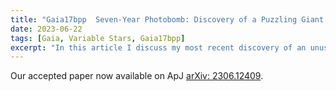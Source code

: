 ```yaml
---
title: "Gaia17bpp  Seven-Year Photobomb: Discovery of a Puzzling Giant Star"
date: 2023-06-22
tags: [Gaia, Variable Stars, Gaia17bpp]
excerpt: "In this article I discuss my most recent discovery of an unusual giant star: Gaia17bpp."
---
```

Our accepted paper now available on ApJ [arXiv: 2306.12409](https://iopscience.iop.org/article/10.3847/1538-4357/aceda7).
<html>
<head>
    <title>Gaia17bpp Seven-Year Photobomb: Discovery of a Puzzling Giant Star</title>
    <style>
        /* Other CSS styles here */

        /* CSS for the selectable grid */
        .grid-container {
            display: grid;
            grid-template-columns: repeat(2, 1fr);
            grid-gap: 10px;
            margin-top: 20px;
        }

        .grid-item {
            width: 100%;
            padding-top: 100%; /* Creates a square aspect ratio */
            background-size: cover;
            background-repeat: no-repeat;
            cursor: pointer;
            transition: transform 0.2s ease-out;
        }

        .grid-item.expanded {
            position: fixed;
            top: 0;
            left: 0;
            width: 100%;
            height: 100%;
            z-index: 9999;
            cursor: zoom-out;
            transition: none;
            background-size: contain;
            background-position: center;
            background-color: rgba(0, 0, 0, 0.9);
            display: flex;
            align-items: center;
            justify-content: center;
        }

        .grid-item.expanded img {
            max-width: 100%;
            max-height: 100%;
        }

        /* Other CSS styles for the content here */
    </style>
</head>
<body>
    <!-- Introduction Section -->
    <h2>The Seven-Year Photobomb: Discovery of a Puzzling Giant Star, Gaia17bpp</h2>
    <p>
        In a fortuitous turn of events, I was very lucky during my first year in graduate school to stumble upon Gaia17bpp/2MASS J19372316+1759029, a star exhibiting a remarkable deep single large-amplitude dimming event that persisted for an astonishing duration of over 6.5 years. This fascinating finding sheds light on a unique and rare binary star system, resembling the enigmatic [Epsilon Aurigae](https://simbad.u-strasbg.fr/simbad/sim-id?Ident=Epsilon+Aurigae) binary, wherein a secondary star is veiled by a large optically thick debris disk.
    </p>

<!-- Selectable Grid of Images -->
<div class="grid-container">
    <div class="grid-item" style="background-image: url('file:///Users/andytzanidakis/Desktop/desk/projects/website/andytza.github.io/images/gaia17img/gaialc.jpeg');">
        <div class="caption">Caption for Image 1</div>
    </div>
    <div class="grid-item" style="background-image: url('file:///Users/andytzanidakis/Desktop/desk/projects/website/andytza.github.io/images/gaia17img/mossaiclc.jpeg');">
        <div class="caption">Caption for Image 2</div>
    </div>
    <div class="grid-item" style="background-image: url('file:///Users/andytzanidakis/Desktop/desk/projects/website/andytza.github.io/images/gaia17img/apjaceda7f13_hr.jpeg');">
        <div class="caption">Caption for Image 3</div>
    </div>
</div>

    <!-- Analysis Section -->
    <h2>Analysis Outcomes</h2>
    <p>
        Utilizing a comprehensive dataset of multi-band light curves spanning diverse surveys and wavelengths, we conducted an in-depth analysis to discern the nature of Gaia17bpp. Through the application of optical to infrared spectral energy distribution (SED) fitting, the primary star's characteristics were constrained, revealing it to be a cool giant M0-III star with an effective temperature of 3,850 K and a radius of 58 R⊙. Interestingly, the SED fitting yielded a bimodal posterior distribution of primary stellar masses, pointing towards possibilities of the primary star having a mass of either 1.5 M⊙ or 3.7 M⊙. Further investigation showcased that, during the last 66 years of photometric coverage, no other significant dimming events of comparable depth and duration were identified in the optical light curves. Employing a Generalized Gaussian distribution, we applied a high-order Gaussian model to the optical and IR light curves, leading them to conclude that the dimming event exhibited moderate asymmetries from optical to IR. Notably, during the minimum of the dimming event, the WISE (W1-W2) color displayed an excess in blue flux by approximately 0.2 magnitudes relative to the primary star outside the dimming event, while the ingress and egress colors exhibited a shallow reddening profile. Our best guess is that the primary cause of this intriguing dimming event is likely attributed to the presence of a large, optically thick disk crossing the path of the primary giant star. To support this hypothesis, we fitted a monochromatic transit model of an oblate disk traversing a star, revealing good agreement with a slow-moving disk of approximately 0.005 km/sec, possessing a radius of roughly 1.4 AU.
    </p>

    <!-- LSST Section -->
    <h2>Future Outlooks</h2>
    <p>
        As far as we can tell, the dimming mechanism behind Gaia17bpp still remains an open question. Even though an optically thick disk transit is the most reasonable one, we have yet to find both the disk and companion star of this system. It is possible that future follow-up studies will be able to examine this system carefully and learn more about its environment. I personally think the study of slow and photometrically deep dimming stellar systems gains momentum, forthcoming surveys such as the Vera C. Rubin Observatory Legacy Survey of Space and Time (LSST) are poised to play a pivotal role in unveiling more of these extraordinary eclipsing systems. With its long-time baseline and unprecedented photometric depth, LSST holds the promise of unraveling numerous celestial mysteries and enhancing our understanding of stellar variability!
    </p>

    <!-- Appeared on: Logo Container -->
    <!-- Appeared on: Logo Container -->
    <h2>Media Coverage</h2>
    <div class="logo-container">
        <a href="https://www.cnn.com/2023/01/11/world/distant-star-brightening-scn/index.html">
            <img src="https://1000logos.net/wp-content/uploads/2016/11/CNN-Logo-1980.png" alt="CNN Logo">
        </a>

        <a href="https://www.washington.edu/news/2023/01/10/dusty-binary/">
            <img src="https://pbs.twimg.com/profile_images/867407734353915906/4bS8tVNe_400x400.jpg" alt="Washington University Logo">
        </a>

        <a href="https://www.space.com/dusty-white-dwarf-star-dimming-once-in-lifetime">
            <img src="https://vectorlogoseek.com/wp-content/uploads/2019/05/space-com-vector-logo.png" alt="Space.com Logo">
        </a>

        <a href="https://www.cbsnews.com/sacramento/news/unusually-brightening-star-captures-attention-as-a-stellar-oddity/">
            <img src="https://upload.wikimedia.org/wikipedia/commons/thumb/1/19/CBS_News.svg/1280px-CBS_News.svg.png" alt="CBS News Logo">
        </a>
    </div>

    <!-- JavaScript -->
    <script>
        // JavaScript for selecting and expanding grid items
        const gridItems = document.querySelectorAll('.grid-item');

        function handleGridItemClick(event) {
            const item = event.currentTarget;
            if (!item.classList.contains('expanded')) {
                item.classList.add('expanded');
                item.style.transition = 'none';
            } else {
                item.classList.remove('expanded');
                item.style.transition = 'transform 0.2s ease-out';
            }
        }

        // Add click event listeners to grid items
        gridItems.forEach(item => {
            item.addEventListener('click', handleGridItemClick);
        });
    </script>
</body>
</html>